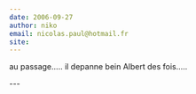 ```yaml
---
date: 2006-09-27
author: niko
email: nicolas.paul@hotmail.fr
site: 
---
```


<p>au passage..... il depanne bein Albert des fois.....</p>
---